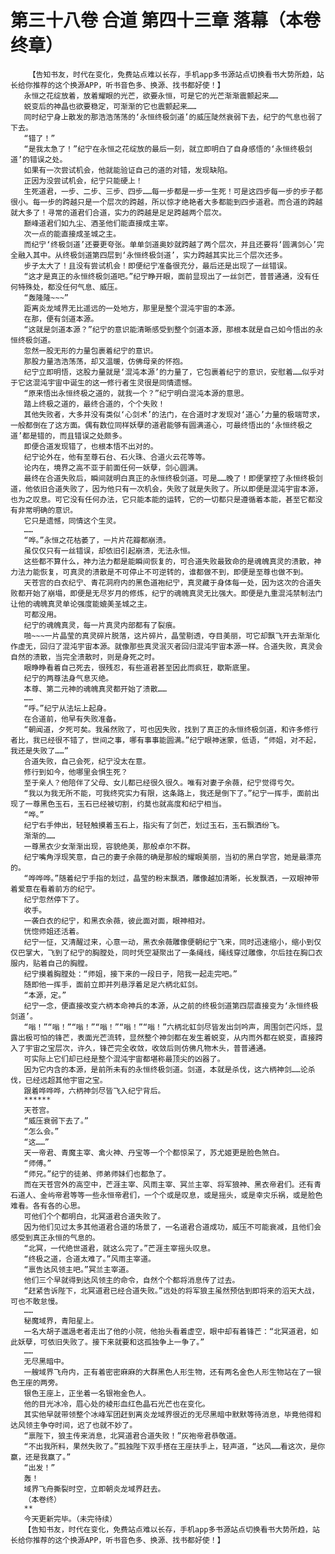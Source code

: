 # 第三十八卷 合道 第四十三章 落幕（本卷终章）
        【告知书友，时代在变化，免费站点难以长存，手机app多书源站点切换看书大势所趋，站长给你推荐的这个换源APP，听书音色多、换源、找书都好使！】
       永恒之花绽放着，放着耀眼的光芒，欲要永恒，可是它的光芒渐渐震颤起来……
       蜕变后的神晶也欲要稳定，可渐渐的它也震颤起来……
       同时纪宁身上散发的那浩浩荡荡的‘永恒终极剑道’的威压陡然衰弱下去，纪宁的气息也弱了下去。
       “错了！”
       “是我太急了！”纪宁在永恒之花绽放的最后一刻，就立即明白了自身感悟的‘永恒终极剑道’的错误之处。
       如果有一次尝试机会，他就能验证自己的道的对错，发现缺陷。
       正因为没尝试机会，纪宁只能硬上！
       生死道君，一步、二步、三步、四步……每一步都是一步一生死！可是这四步每一步的步子都很小。每一步的跨越只是一个层次的跨越，所以惊才绝艳者大多都能到四步道君。而合道的跨越就大多了！寻常的道君们合道，实力的跨越是足足跨越两个层次。
       巅峰道君们如九尘、酒圣他们能直接成主宰。
       次一点的能直接成圣城之主。
       而纪宁‘终极剑道’还要更夸张。单单剑道奥妙就跨越了两个层次，并且还要将‘圆满剑心’完全融入其中。从终极剑道第四层到‘永恒终极剑道’，实力跨越其实比三个层次还多。
       步子太大了！且没有尝试机会！即便纪宁准备很充分，最后还是出现了一丝错误。
       “这才是真正的永恒终极剑道吧。”纪宁睁开眼，面前显现出了一丝剑芒，普普通通，没有任何特殊处，都没任何气息、威压。
       “轰隆隆~~~”
       距离炎龙域界无比遥远的一处地方，那里是整个混沌宇宙的本源。
       在那，便有剑道本源。
       “这就是剑道本源？”纪宁的意识能清晰感受到整个剑道本源，那根本就是自己如今悟出的永恒终极剑道。
       忽然一股无形的力量包裹着纪宁的意识。
       那股力量浩浩荡荡，却又温暖，仿佛母亲的怀抱。
       纪宁立即明悟，这股力量就是‘混沌本源’的力量了，它包裹着纪宁的意识，安慰着……似乎对于它这混沌宇宙中诞生的这一修行者生灵很是同情遗憾。
       “原来悟出永恒终极之道的，就我一个？”纪宁明白混沌本源的意思。
       踏上终极之道的，最终合道的，个个失败！
       其他失败者，大多并没有类似‘心剑术’的法门，在合道时才发现对‘道心’力量的极端苛求，一般都倒在了这方面。偶有数位同样妖孽的道君能够有圆满道心，可最终悟出的‘永恒终极之道’都是错的，而且错误之处颇多。
       即便合道发现错了，也根本悟不出对的。
       纪宁论外在，他有至尊石台、石火珠、合道火云花等等。
       论内在，境界之高不亚于前面任何一妖孽，剑心圆满。
       最终在合道失败后，瞬间就明白真正的永恒终极剑道。可是……晚了！即便掌控了永恒终极剑道，他依旧合道失败了，因为他只有一次机会，失败了就是失败了。所以即便是混沌宇宙本源，也为之叹息。可它没有任何办法，它只能本能的运转，它的一切都只是遵循着本能，甚至它都没有非常明确的意识。
       它只是遗憾，同情这个生灵。
       ……
       “哗。”永恒之花枯萎了，一片片花瓣都崩溃。
       虽仅仅只有一丝错误，却依旧引起崩溃，无法永恒。
       这些都不算什么，神力法力都是能瞬间恢复的，可合道失败最致命的是魂魄真灵的溃散，神力法力能恢复，可真灵的溃散是不可停止不可逆转的，谁都做不到，即便是至尊也做不到。
       天苍宫的白衣纪宁、青花洞府内的黑色道袍纪宁，真灵藏于身体每一处，因为这次的合道失败都开始了崩塌，即便是无尽岁月的修炼，纪宁的魂魄真灵无比强大。即便是九重混沌禁制法门让他的魂魄真灵单论强度能媲美圣城之主。
       可都没用。
       纪宁的魂魄真灵，每一片真灵内部都有了裂痕。
       啪~~~一片晶莹的真灵碎片脱落，这片碎片，晶莹剔透，夺目美丽，可它却飘飞开去渐渐化作虚无，回归了混沌宇宙本源。就像那些真灵泯灭者回归混沌宇宙本源一样。合道失败，真灵会自然的溃散，当完全溃散时，则是身死之时。
       眼睁睁看着自己死去，很残忍，有些道君甚至因此而疯狂，歇斯底里。
       纪宁的两尊法身气息灭绝。
       本尊、第二元神的魂魄真灵都开始了溃散……
       ……
       “呼。”纪宁从法坛上起身。
       在合道前，他早有失败准备。
       “朝闻道，夕死可矣。我虽然败了，可也因失败，找到了真正的永恒终极剑道，和许多修行者比，我已经很不错了，世间之事，哪有事事能圆满。”纪宁眼神迷蒙，低语，“师姐，对不起，我还是失败了……”
       合道失败，自己会死，纪宁没太在意。
       修行到如今，他哪里会惧生死？
       至于亲人？他陪伴了父母、女儿都已经很久很久。唯有对妻子余薇，纪宁觉得亏欠。
       “我以为我无所不能，可我终究实力有限，这条路上，我还是倒下了。”纪宁一挥手，面前出现了一尊黑色玉石，玉石已经被切割，约莫也就高度和纪宁相当。
       “哗。”
       纪宁右手伸出，轻轻触摸着玉石上，指尖有了剑芒，划过玉石，玉石飘洒纷飞。
       渐渐的……
       一尊黑衣少女渐渐出现，容貌绝美，那般卓尔不群。
       纪宁嘴角浮现笑意，自己的妻子余薇的确是那般的耀眼美丽，当初的黑白学宫，她是最漂亮的。
       “哗哗哗。”随着纪宁手指的划过，晶莹的粉末飘洒，雕像越加清晰，长发飘洒，一双眼神带着爱意在看着前方的纪宁。
       纪宁忽然停下了。
       收手。
       一袭白衣的纪宁，和黑衣余薇，彼此面对面，眼神相对。
       恍惚师姐还活着。
       纪宁一怔，又清醒过来，心意一动，黑衣余薇雕像便朝纪宁飞来，同时迅速缩小，缩小到仅仅巴掌大，飞到了纪宁的胸膛处，同时凭空凝聚出了一条绳线，绳线穿过雕像，尔后挂在胸口衣服内，贴着自己的胸膛。
       纪宁摸着胸膛处：“师姐，接下来的一段日子，陪我一起走完吧。”
       随即他一挥手，面前立即并列悬浮着足足六柄北虹剑。
       “本源，定。”
       纪宁一念，便直接改变六柄本命神兵的本源，从之前的终极剑道第四层直接变为‘永恒终极剑道’。
       “嗡！”“嗡！”“嗡！”“嗡！”“嗡！”“嗡！”六柄北虹剑尽皆发出剑吟声，周围剑芒闪烁，显露出极可怕的锋芒，表面光芒流转，显然整个神剑都在发生着蜕变，从内而外都在蜕变，直接跨入了宇宙之宝层次，许久，锋芒完全收敛，收敛后则仿佛凡物木头，普普通通。
       可实际上它们却已经是整个混沌宇宙都堪称最顶尖的凶器了。
       因为它内含的本源，是前所未有的永恒终极剑道。剑道，本就是杀伐，这六柄神剑……论杀伐，已经远超其他宇宙之宝。
       跟着哗哗哗，六柄神剑尽皆飞入纪宁背后。
       ******
       天苍宫。
       “威压衰弱下去了。”
       “怎么会。”
       “这……”
       天一帝君、青魔主宰、禽火神、丹宝等一个个都惊呆了，苏尤姬更是脸色煞白。
       “师傅。”
       “师兄。”纪宁的徒弟、师弟师妹们也都急了。
       而在天苍宫外的高空中，芒涯主宰、风雨主宰、冥兰主宰、将军狼神、黑衣帝君们。还有青石道人、金屿帝君等等一些永恒帝君们，一个个或是叹息，或是摇头，或是幸灾乐祸，或是脸色难看。各有各的心思。
       可他们个个都明白，北冥道君合道失败了。
       因为他们见过太多其他道君合道的场景了，一名道君合道成功，威压不可能衰减，且他们会感受到真正永恒的气息的。
       “北冥，一代绝世道君，就这么完了。”芒涯主宰摇头叹息。
       “终极之道，合道太难了。”风雨主宰道。
       “禀告达风领主吧。”冥兰主宰道。
       他们三个早就得到达风领主的命令，自然个个都将消息传了过去。
       “赶紧告诉陛下，北冥道君已经合道失败。”远处的将军狼主虽然预估到即将来的滔天大战，可也不敢怠慢。
       ……
       秘魔域界，青阳星上。
       一名大胡子邋遢老者走出了他的小院，他抬头看着虚空，眼中却有着锋芒：“北冥道君，如此妖孽，可依旧失败了。接下来就要和这孤独争上一争了。”
       ……
       无尽黑暗中。
       一艘域界飞舟内，正有着密密麻麻的大群黑色人形生物，还有两名金色人形生物站在了一银色王座的两旁。
       银色王座上，正坐着一名银袍金色人。
       他的目光冰冷，眉心处的棱形血红色晶石光芒也在变化。
       其实他早就带领整个冰峰军团赶到离炎龙域界很近的无尽黑暗中默默等待消息，毕竟他得和达风领主争夺时间，迟了也就不妙了。
       “禀陛下，狼主传来消息，北冥道君合道失败！”灰袍帝君恭敬道。
       “不出我所料，果然失败了。”孤独陛下双手搭在王座扶手上，轻声道，“达风……看这次，是你赢，还是我赢了。”
       “出发！”
       轰！
       域界飞舟撕裂时空，立即朝炎龙域界赶去。
       （本卷终）
       **
       今天更新完毕。（未完待续）
       【告知书友，时代在变化，免费站点难以长存，手机app多书源站点切换看书大势所趋，站长给你推荐的这个换源APP，听书音色多、换源、找书都好使！】
